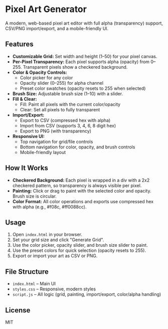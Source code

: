 # Pixel Art Generator

A modern, web-based pixel art editor with full alpha (transparency) support, CSV/PNG import/export, and a mobile-friendly UI.

## Features

- **Customizable Grid:** Set width and height (1–50) for your pixel canvas.
- **Per-Pixel Transparency:** Each pixel supports alpha (opacity) from 0–255. Transparent pixels show a checkered background.
- **Color & Opacity Controls:**
  - Color picker for any color
  - Opacity slider (0–255) for alpha channel
  - Preset color swatches (opacity resets to 255 when selected)
- **Brush Size:** Adjustable brush size (1–10) with a slider.
- **Fill & Clear:**
  - Fill: Paint all pixels with the current color/opacity
  - Clear: Set all pixels to fully transparent
- **Import/Export:**
  - Export to CSV (compressed hex with alpha)
  - Import from CSV (supports 3, 4, 6, 8 digit hex)
  - Export to PNG (with transparency)
- **Responsive UI:**
  - Top navigation for grid/file controls
  - Bottom navigation for color, opacity, and brush controls
  - Mobile-friendly layout

## How It Works

- **Checkered Background:** Each pixel is wrapped in a div with a 2x2 checkered pattern, so transparency is always visible per pixel.
- **Painting:** Click or drag to paint with the selected color and opacity. Brush size is circular.
- **Color Format:** All color operations and exports use compressed hex with alpha (e.g., #f08c, #ff0088cc).

## Usage

1. Open `index.html` in your browser.
2. Set your grid size and click "Generate Grid".
3. Use the color picker, opacity slider, and brush size slider to paint.
4. Use the preset colors for quick selection (opacity resets to 255).
5. Export or import your art as CSV or PNG.

## File Structure

- `index.html` – Main UI
- `styles.css` – Responsive, modern styles
- `script.js` – All logic (grid, painting, import/export, color/alpha handling)

## License

MIT
